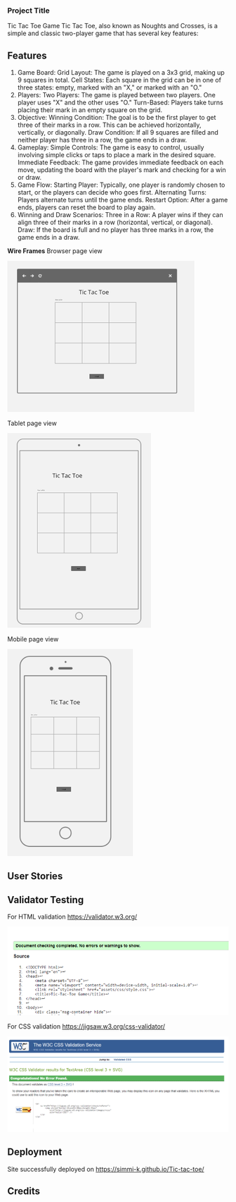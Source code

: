 ### Project Title
Tic Tac Toe Game
Tic Tac Toe, also known as Noughts and Crosses, is a simple and classic two-player game that has several key features:

## Features 
1. Game Board:
Grid Layout: The game is played on a 3x3 grid, making up 9 squares in total.
Cell States: Each square in the grid can be in one of three states: empty, marked with an "X," or marked with an "O."
2. Players:
Two Players: The game is played between two players. One player uses "X" and the other uses "O."
Turn-Based: Players take turns placing their mark in an empty square on the grid.
3. Objective:
Winning Condition: The goal is to be the first player to get three of their marks in a row. This can be achieved horizontally, vertically, or diagonally.
Draw Condition: If all 9 squares are filled and neither player has three in a row, the game ends in a draw.
4. Gameplay:
Simple Controls: The game is easy to control, usually involving simple clicks or taps to place a mark in the desired square.
Immediate Feedback: The game provides immediate feedback on each move, updating the board with the player's mark and checking for a win or draw.
5. Game Flow:
Starting Player: Typically, one player is randomly chosen to start, or the players can decide who goes first.
Alternating Turns: Players alternate turns until the game ends.
Restart Option: After a game ends, players can reset the board to play again.
6. Winning and Draw Scenarios:
Three in a Row: A player wins if they can align three of their marks in a row (horizontal, vertical, or diagonal).
Draw: If the board is full and no player has three marks in a row, the game ends in a draw.

<strong>Wire Frames</strong>
Browser page view

<img src="assets/images/browser.PNG" alt="wireframe of browser page">


Tablet page view

<img src="assets/images/tablet.PNG" alt="wireframe of tablet page">


Mobile page view

<img src="assets/images/mobile 1.PNG" alt="wireframe of mobile page">

## User Stories


## Validator Testing 

For HTML validation https://validator.w3.org/

<img src="assets/images/html validator.PNG" alt="html validation screenshot">

For CSS validation  https://jigsaw.w3.org/css-validator/

<img src="assets/images/css validator.PNG" alt="css validation screenshot">


## Deployment

Site successfully deployed on https://simmi-k.github.io/Tic-tac-toe/


## Credits 




